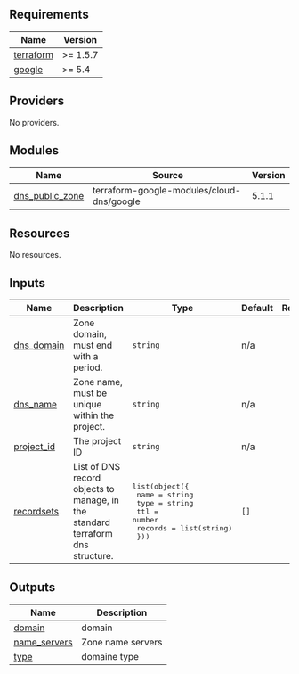 <!-- BEGIN_TF_DOCS -->
## Requirements

| Name | Version |
|------|---------|
| <a name="requirement_terraform"></a> [terraform](#requirement\_terraform) | >= 1.5.7 |
| <a name="requirement_google"></a> [google](#requirement\_google) | >= 5.4 |

## Providers

No providers.

## Modules

| Name | Source | Version |
|------|--------|---------|
| <a name="module_dns_public_zone"></a> [dns\_public\_zone](#module\_dns\_public\_zone) | terraform-google-modules/cloud-dns/google | 5.1.1 |

## Resources

No resources.

## Inputs

| Name | Description | Type | Default | Required |
|------|-------------|------|---------|:--------:|
| <a name="input_dns_domain"></a> [dns\_domain](#input\_dns\_domain) | Zone domain, must end with a period. | `string` | n/a | yes |
| <a name="input_dns_name"></a> [dns\_name](#input\_dns\_name) | Zone name, must be unique within the project. | `string` | n/a | yes |
| <a name="input_project_id"></a> [project\_id](#input\_project\_id) | The project ID | `string` | n/a | yes |
| <a name="input_recordsets"></a> [recordsets](#input\_recordsets) | List of DNS record objects to manage, in the standard terraform dns structure. | <pre>list(object({<br>    name    = string<br>    type    = string<br>    ttl     = number<br>    records = list(string)<br>  }))</pre> | `[]` | no |

## Outputs

| Name | Description |
|------|-------------|
| <a name="output_domain"></a> [domain](#output\_domain) | domain |
| <a name="output_name_servers"></a> [name\_servers](#output\_name\_servers) | Zone name servers |
| <a name="output_type"></a> [type](#output\_type) | domaine type |
<!-- END_TF_DOCS -->